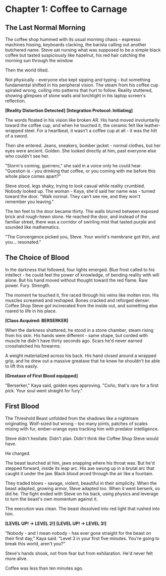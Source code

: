 # Chapter 1: Coffee to Carnage
## The Last Normal Morning

The coffee shop hummed with its usual morning chaos - espresso machines hissing, keyboards clacking, the barista calling out another butchered name. Steve sat nursing what was supposed to be a simple black coffee but tasted suspiciously like hazelnut, his red hair catching the morning sun through the window.

Then the world tilted.

Not physically - everyone else kept sipping and typing - but something fundamental shifted in his peripheral vision. The steam from his coffee cup spiraled wrong, coiling into patterns that hurt to follow. Reality stuttered, showing glimpses of stone walls and torchlight in his laptop screen's reflection.

**[Reality Distortion Detected]**
**[Integration Protocol: Initiating]**

The words floated in his vision like broken AR. His hand moved involuntarily toward the coffee cup, and when he touched it, the ceramic felt like leather-wrapped steel. For a heartbeat, it wasn't a coffee cup at all - it was the hilt of a sword.

Then she entered. Jeans, sneakers, bomber jacket - normal clothes, but her eyes were ancient. Golden. She looked directly at him, past everyone else who couldn't see her.

"Storm's coming, guerrero," she said in a voice only he could hear. "Question is - you drinking that coffee, or you coming with me before this whole place comes apart?"

Steve stood, legs shaky, trying to look casual while reality crumbled. Nobody looked up. The woman - Kaya, she'd said her name was - turned toward the door. "Walk normal. They can't see me, and they won't remember you leaving."

The ten feet to the door became thirty. The walls blurred between exposed brick and rough-hewn stone. He reached the door, and instead of the familiar street, there was a corridor of swirling mist that tasted purple and sounded like mathematics.

"The Convergence picked you, Steve. Your world's membrane got thin, and you... resonated."

## The Choice of Blood

In the darkness that followed, four lights emerged. Blue frost called to his intellect - he could feel the power of knowledge, of bending reality with will alone. But his hand moved without thought toward the red flame. Raw power. Fury. Strength.

The moment he touched it, fire raced through his veins like molten iron. His muscles screamed and reshaped. Bones cracked and reforged denser. Coffee Shop Steve got incinerated from the inside out, and something else roared to life in his place.

**[Class Acquired: BERSERKER]**

When the darkness shattered, he stood in a stone chamber, steam rising from his skin. His hands were different - same shape, but corded with muscle he didn't have thirty seconds ago. Scars he'd never earned crosshatched his forearms.

A weight materialized across his back. His hand closed around a wrapped grip, and he drew out a massive greataxe that he knew he shouldn't be able to lift this easily.

**[Greataxe of First Blood equipped]**

"Berserker," Kaya said, golden eyes approving. "Coño, that's rare for a first pick. Your soul went straight for fury."

## First Blood

The Threshold Beast unfolded from the shadows like a nightmare originating. Wolf-sized but wrong - too many joints, patches of scales mixing with fur, ember-orange eyes tracking him with predator intelligence.

Steve didn't hesitate. Didn't plan. Didn't think like Coffee Shop Steve would have.

He charged.

The beast launched at him, jaws snapping where his throat was. But he'd stepped forward, inside its leap arc. His axe swung up in a brutal arc that caught it under the jaw. Black blood arced through the air like a fountain.

They traded blows - savage, violent, beautiful in their simplicity. When the beast adapted, growing armor, Steve adapted too. When it went berserk, so did he. The fight ended with Steve on his back, using physics and leverage to turn the beast's own momentum against it.

The execution was clean. The beast dissolved into red light that rushed into him.

**[LEVEL UP! → LEVEL 2!]**
**[LEVEL UP! → LEVEL 3!]**

"Nobody - and I mean nobody - has ever gone straight for the beast on their first day," Kaya said. "Level 3 in your first five minutes. You're going to break this world, aren't you?"

Steve's hands shook, not from fear but from exhilaration. He'd never felt more alive.

Coffee was less than ten minutes ago.
